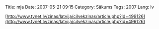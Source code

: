Title: mja
Date: 2007-05-21 09:15
Category: Sākums
Tags: 2007
Lang: lv

[http://www.tvnet.lv/zinas/latvija/cilvekzinas/article.php?id=499126](http://www.tvnet.lv/zinas/latvija/cilvekzinas/article.php?id=499126)
